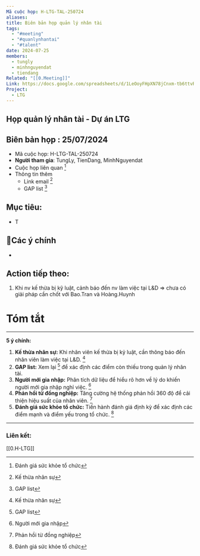 ```yaml
---
Mã cuộc họp: H-LTG-TAL-250724
aliases: 
title: Biên bản họp quản lý nhân tài
tags:
  - "#meeting"
  - "#quanlynhantai"
  - "#talent"
date: 2024-07-25
members:
  - tungly
  - minhnguyendat
  - tiendang
Related: "[[0.Meeting]]"
Link: https://docs.google.com/spreadsheets/d/1LeOoyFHpXN78jCnxm-tb6ttvRx0__3pyZpR4x0o2Pgo/edit?gid=737863023#gid=737863023
Project:
  - LTG
---
```

## Họp quản lý nhân tài - Dự án LTG
## Biên bản họp : 25/07/2024
- Mã cuộc họp: H-LTG-TAL-250724
- **Người tham gia**: TungLy, TienDang, MinhNguyendat
- Cuộc họp liên quan [^1]
- Thông tin thêm
	- Link email [^2]
	- GAP list [^3]
## Mục tiêu:
- T

## 📝Các ý chính  
-  


## Action tiếp theo:
 1. Khi nv kế thừa bị kỹ luật, cảnh báo đến nv làm việc tại L&D  => chưa có giải pháp cần chốt với Bao.Tran và Hoàng.Huynh

# Tóm tắt


--- 
**5 ý chính:**

1. **Kế thừa nhân sự:** Khi nhân viên kế thừa bị kỷ luật, cần thông báo đến nhân viên làm việc tại L&D. [^2]
2. **GAP list:** Xem lại [^3] để xác định các điểm còn thiếu trong quản lý nhân tài.
3. **Người mới gia nhập:** Phân tích dữ liệu để hiểu rõ hơn về lý do khiến người mới gia nhập nghỉ việc. [^4]
4. **Phản hồi từ đồng nghiệp:** Tăng cường hệ thống phản hồi 360 độ để cải thiện hiệu suất của nhân viên. [^5]
5. **Đánh giá sức khỏe tổ chức:** Tiến hành đánh giá định kỳ để xác định các điểm mạnh và điểm yếu trong tổ chức. [^1]

[^1]: Đánh giá sức khỏe tổ chức
[^2]: Kế thừa nhân sự
[^3]: GAP list
[^4]: Người mới gia nhập
[^5]: Phản hồi từ đồng nghiệp

 --- 



### Liên kết:
[[0.H-LTG]]


[^1]: Cuộc họp trước [[H-LTG-TAL-090724]] 
[^2]: Email
[^3]: GAP list: https://docs.google.com/spreadsheets/d/1LeOoyFHpXN78jCnxm-tb6ttvRx0__3pyZpR4x0o2Pgo/edit?gid=737863023#gid=737863023
